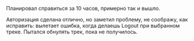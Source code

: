 Планировал справиться за 10 часов, примерно так и вышло.

Авторизация сделана отлично, но заметил проблему, не соображу, как исправить: вылетает ошибка, когда делаешь Logout при выбранном треке.
Пытался обнулять трек, пока не получилось.